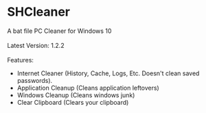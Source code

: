 # SHCleaner
A bat file PC Cleaner for Windows 10
<br><br>
Latest Version: 1.2.2
<br><br>
Features:
- Internet Cleaner (History, Cache, Logs, Etc. Doesn't clean saved passwords).
- Application Cleanup (Cleans application leftovers)
- Windows Cleanup (Cleans windows junk)
- Clear Clipboard (Clears your clipboard)